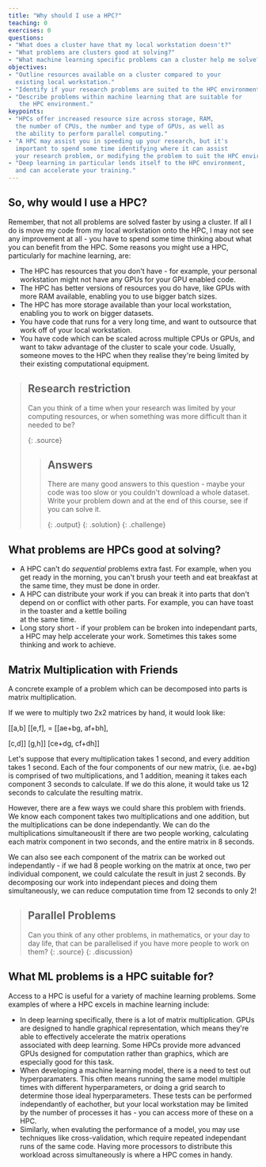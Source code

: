 ```yaml
---
title: "Why should I use a HPC?"
teaching: 0
exercises: 0
questions:
- "What does a cluster have that my local workstation doesn't?"
- "What problems are clusters good at solving?"
- "What machine learning specific problems can a cluster help me solve?"
objectives:
- "Outline resources available on a cluster compared to your 
  existing local workstation."
- "Identify if your research problems are suited to the HPC environment."
- "Describe problems within machine learning that are suitable for 
   the HPC environment."
keypoints:
- "HPCs offer increased resource size across storage, RAM,
  the number of CPUs, the number and type of GPUs, as well as 
  the ability to perform parallel computing."
- "A HPC may assist you in speeding up your research, but it's 
  important to spend some time identifying where it can assist
  your research problem, or modifying the problem to suit the HPC environment."
- "Deep learning in particular lends itself to the HPC environment,
  and can accelerate your training."
---
```


<!---
Prerequisite: What is a cluster?  
Motivations: Understanding what problems are suitable on the HPC
allows you to decide whether or not to continue this course :)
HPC level: 1/5
ML level: 2/5
--->  

## So, why would I use a HPC?
Remember, that not all problems are solved faster by using a cluster.
If all I do is move my code from my local workstation onto the HPC, 
I may not see any improvement at all - you have to spend some time
thinking about what you can benefit from the HPC. 
Some reasons you might use a HPC, particularly for machine learning, are:
- The HPC has resources that you don't have - for example, your personal
  workstation might not have any GPUs for your GPU enabled code.
- The HPC has better versions of resources you do have, like GPUs
  with more RAM available, enabling you to use bigger batch sizes.
- The HPC has more storage available than your local workstation,
  enabling you to work on bigger datasets.
- You have code that runs for a very long time, and want to outsource
  that work off of your local workstation.
- You have code which can be scaled across multiple CPUs or GPUs,
  and want to takw advantage of the cluster to scale your code.
Usually, someone moves to the HPC when they realise they're being limited
by their existing computational equipment.

> ## Research restriction
>
> Can you think of a time when your research was limited by your
> computing resources, or when something was more difficult than
> it needed to be?
>
> {: .source}
>
> > ## Answers
> >
> > There are many good answers to this question - maybe your 
> > code was too slow or you couldn't download a whole dataset.
> > Write your 
> > problem down and at the end of this course, see if you can
> > solve it. 
> >
> > {: .output}
> {: .solution}
{: .challenge}

## What problems are HPCs good at solving?
- A HPC can't do *sequential* problems extra fast. For example,
  when you get ready in the morning, you can't brush your teeth
  and eat breakfast at the same time, they must be done in order.
- A HPC can distribute your work if you can break it into parts 
  that don't depend on or conflict with other parts. For example,
  you can have toast in the toaster and a kettle boiling  
  at the same time.
- Long story short - if your problem can be broken into independant 
  parts, a HPC may help accelerate your work. Sometimes this takes
  some thinking and work to achieve. 

## Matrix Multiplication with Friends
A concrete example of a problem which can be decomposed into 
parts is matrix multiplication.

If we were to multiply two 2x2 matrices by hand, it would look like:

[[a,b]  [[e,f],  = [[ae+bg, af+bh],

 [c,d]]  [g,h]]     [ce+dg, cf+dh]]

Let's suppose that every multiplication takes 1 second, and every
addition takes 1 second. Each of the four components of our new 
matrix, (i.e. ae+bg) is comprised of two multiplications, and 1 addition, meaning
it takes each component 3 seconds to calculate. If we do this alone,
it would take us 12 seconds to calculate the resulting matrix.

However, there are a few ways we could share this problem with friends.
We know each component takes two multiplications and one addition,
but the multiplications can be done independantly. We can do the multiplications 
simultaneouslt if there are two people working, calculating each matrix 
component in two seconds, and the entire matrix in 8 seconds. 

We can also see each component of the matrix can be worked out 
independantly - if we had 8 people working on the matrix at once,
two per individual component, we could calculate the result in just 2 seconds. 
By decomposing our work into independant pieces and doing them simultaneously, 
we can reduce computation time from 12 seconds to only 2! 

> ## Parallel Problems
>
> Can you think of any other problems, in mathematics, 
> or your day to day life, that can be parallelised if you have
> more people to work on them?
> {: .source}
{: .discussion}

## What ML problems is a HPC suitable for?
Access to a HPC is useful for a variety of machine learning problems.
Some examples of where a HPC excels in machine learning include:
- In deep learning specifically, there is a lot of matrix multiplication.
  GPUs are designed to handle graphical representation, which 
  means they're able to effectively accelerate the matrix operations  
  associated with deep learning. Some HPCs provide more advanced 
  GPUs designed for computation rather than graphics, which are
  especially good for this task.
- When developing a machine learning model, there is a need to test
  out hyperparamaters. This often means running the same model multiple
  times with different hyperparameters, or doing a grid search
  to determine those ideal hyperparameters. These tests can be 
  performed independantly of eachother, but your local workstation
  may be limited by the number of processes it has - you can access
  more of these on a HPC.
- Similarly, when evaluting the performance of a model, you may use
  techniques like cross-validation, which require repeated independant
  runs of the same code. Having more processors to distribute
  this workload across simultaneously is where a HPC comes in handy.
